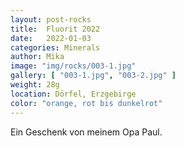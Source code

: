 ```yaml
---
layout: post-rocks
title:  Fluorit 2022
date:   2022-01-03
categories: Minerals
author: Mika
image: "img/rocks/003-1.jpg"
gallery: [ "003-1.jpg", "003-2.jpg" ]
weight: 28g
location: Dörfel, Erzgebirge
color: "orange, rot bis dunkelrot"
---
```


Ein Geschenk von meinem Opa Paul.
